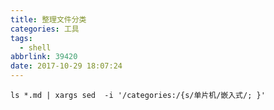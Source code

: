 ```yaml
---
title: 整理文件分类
categories: 工具
tags:
  - shell
abbrlink: 39420
date: 2017-10-29 18:07:24
---
```



```
ls *.md | xargs sed  -i '/categories:/{s/单片机/嵌入式/; }'
```
